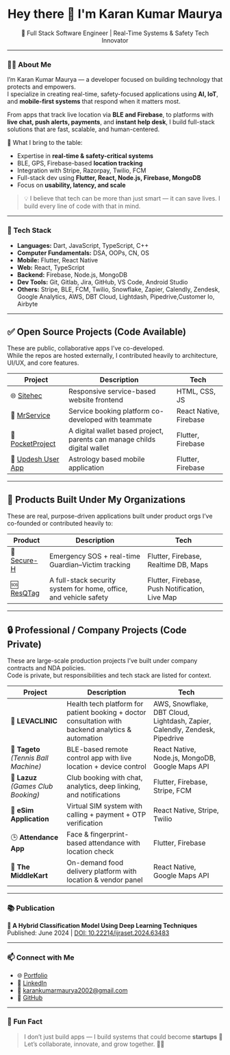 <h1 align="center">Hey there 👋 I'm Karan Kumar Maurya</h1>
<p align="center">
  🚀 Full Stack Software Engineer | Real-Time Systems & Safety Tech Innovator
</p>

---

### 👨‍💻 About Me

I’m Karan Kumar Maurya — a developer focused on building technology that protects and empowers.  
I specialize in creating real-time, safety-focused applications using **AI, IoT**, and **mobile-first systems** that respond when it matters most.

From apps that track live location via **BLE and Firebase**, to platforms with **live chat, push alerts, payments**, and **instant help desk**, I build full-stack solutions that are fast, scalable, and human-centered.

🧠 What I bring to the table:
- Expertise in **real-time & safety-critical systems**
- BLE, GPS, Firebase-based **location tracking**
- Integration with Stripe, Razorpay, Twilio, FCM
- Full-stack dev using **Flutter, React, Node.js, Firebase, MongoDB**
- Focus on **usability, latency, and scale**

> 💡 I believe that tech can be more than just smart — it can save lives. I build every line of code with that in mind.

---

### 🔧 Tech Stack

- **Languages:** Dart, JavaScript, TypeScript, C++
- **Computer Fundamentals:** DSA, OOPs, CN, OS  
- **Mobile:** Flutter, React Native  
- **Web:** React, TypeScript  
- **Backend:** Firebase, Node.js, MongoDB 
- **Dev Tools:** Git, Gitlab, Jira, GitHub, VS Code, Android Studio  
- **Others:** Stripe, BLE, FCM, Twilio, Snowflake, Zapier, Calendly, Zendesk, Google Analytics, AWS, DBT Cloud, Lightdash, Pipedrive,Customer Io, Airbyte

---

## ✅ Open Source Projects (Code Available)

These are public, collaborative apps I’ve co-developed.  
While the repos are hosted externally, I contributed heavily to architecture, UI/UX, and core features.

| Project | Description | Tech |
|--------|-------------|------|
| 🌐 [Sitehec](https://github.com/KaranKumarMaurya/Sitehec) | Responsive service-based website frontend | HTML, CSS, JS |
| 🤝 [MrService](https://github.com/DanGaur123/MrService) | Service booking platform co-developed with teammate | React Native, Firebase |
| 📂 [PocketProject](https://github.com/DanGaur123/pocketproject) | A digital wallet based project, parents can manage childs digital wallet | Flutter, Firebase |
| 📲 [Updesh User App](https://github.com/DanGaur123/updesh_user_app-master) | Astrology based mobile application | Flutter, Firebase |


---

## 🏢 Products Built Under My Organizations

These are real, purpose-driven applications built under product orgs I’ve co-founded or contributed heavily to:

| Product | Description | Tech |
|---------|-------------|------|
| 🔐 [Secure-H](https://github.com/Secure-H) | Emergency SOS + real-time Guardian–Victim tracking | Flutter, Firebase, Realtime DB, Maps |
| 🆘 [ResQTag](https://github.com/ResQTag) | A full-stack security system for home, office, and vehicle safety | Flutter, Firebase, Push Notification, Live Map |

---

## 🔒 Professional / Company Projects (Code Private)

These are large-scale production projects I’ve built under company contracts and NDA policies.  
Code is private, but responsibilities and tech stack are listed for context.

| Project | Description | Tech |
|--------|-------------|------|
| 🏥 **LEVACLINIC** | Health tech platform for patient booking + doctor consultation with backend analytics & automation | AWS, Snowflake, DBT Cloud, Lightdash, Zapier, Calendly, Zendesk, Pipedrive |
| 🎾 **Tageto** *(Tennis Ball Machine)* | BLE-based remote control app with live location + device control | React Native, Node.js, MongoDB, Google Maps API |
| 📆 **Lazuz** *(Games Club Booking)* | Club booking with chat, analytics, deep linking, and notifications | Flutter, Firebase, Stripe, FCM |
| 📡 **eSim Application** | Virtual SIM system with calling + payment + OTP verification | React Native, Stripe, Twilio |
| 🕒 **Attendance App** | Face & fingerprint-based attendance with location check | Flutter, Firebase |
| 🍔 **The MiddleKart** | On-demand food delivery platform with location & vendor panel | React Native, Google Maps API |


---

### 📚 Publication

**🧠 A Hybrid Classification Model Using Deep Learning Techniques**  
Published: June 2024 | [DOI: 10.22214/ijraset.2024.63483](https://doi.org/10.22214/ijraset.2024.63483)

---

### 📫 Connect with Me

- 🌐 [Portfolio](https://karan-portfolio-dusky.vercel.app)  
- 🔗 [LinkedIn](https://www.linkedin.com/in/karan-kumar-maurya-841666270/)  
- 📧 karankumarmaurya2002@gmail.com  
- 🐙 [GitHub](https://github.com/KaranKumarMaurya)

---

### 🧠 Fun Fact

> I don’t just build apps — I build systems that could become **startups** 🚀  
Let’s collaborate, innovate, and grow together. 💼💡
